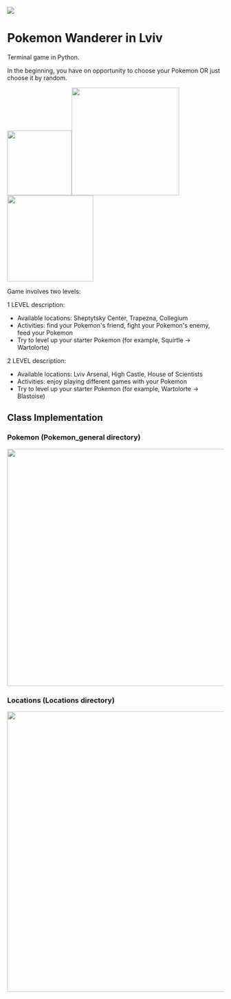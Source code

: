 ![](https://github.com/KateKo04/Pokemon_wanderer/blob/main/poke_backgrpund.jpg)

# Pokemon Wanderer in Lviv

Terminal game in Python. 

In the beginning, you have on opportunity to choose your Pokemon OR just choose it by random.

<img width="150" src="https://github.com/KateKo04/Pokemon_wanderer/blob/main/charmaleon.png"><img width="250" src="https://github.com/KateKo04/Pokemon_wanderer/blob/main/bulbasaur.jpg"><img width="200" src="https://github.com/KateKo04/Pokemon_wanderer/blob/main/squirtle.jpg">

Game involves two levels:

1 LEVEL description:
* Available locations: Sheptytsky Center, Trapezna, Collegium
* Activities: find your Pokemon's friend, fight your Pokemon's enemy, feed your Pokemon
* Try to level up your starter Pokemon (for example, Squirtle -> Wartolorte)

2 LEVEL description:
* Available locations: Lviv Arsenal, High Castle, House of Scientists
* Activities: enjoy playing different games with your Pokemon
* Try to level up your starter Pokemon (for example, Wartolorte -> Blastoise)

## Class Implementation

### Pokemon (Pokemon_general directory)

<img width="550" src="https://github.com/KateKo04/Pokemon_wanderer/blob/main/draw_io_poke.jpg">


### Locations (Locations directory)

<img width="650" src="https://github.com/KateKo04/Pokemon_wanderer/blob/main/building_draw_io.jpg">
